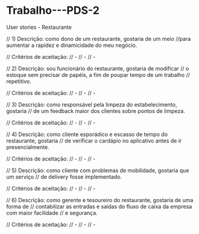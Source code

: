 # Trabalho---PDS-2
User stories - Restaurante

// 1) Descrição: como dono de um restaurante, gostaria de um meio 
//para aumentar a rapidez e dinamicidade do meu negócio.

// Critérios de aceitação:
// -
// -
// -

// 2) Descrição: sou funcionário do restaurante, gostaria de modificar
// o estoque sem precisar de papéis, a fim de poupar tempo de um trabalho
// repetitivo.

// Critérios de aceitação:
// -
// -
// -

// 3) Descrição: como responsável pela limpeza do estabelecimento, gostaria
// de um feedback maior dos clientes sobre pontos de limpeza.

// Critérios de aceitação:
// -
// -
// -

// 4) Descrição: como cliente esporádico e escasso de tempo do restaurante, gostaria 
// de verificar o cardápio no aplicativo antes de ir presencialmente.

// Critérios de aceitação:
// -
// -
// -

// 5) Descrição: como cliente com problemas de mobilidade, gostaria que um serviço
// de delivery fosse implementado.

// Critérios de aceitação:
// -
// -
// -

// 6) Descrição: como gerente e tesoureiro do restaurante, gostaria de uma forma de 
// contabilizar as entradas e saídas do fluxo de caixa da empresa com maior facilidade
// e segurança.

// Critérios de aceitação:
// -
// -
// -

